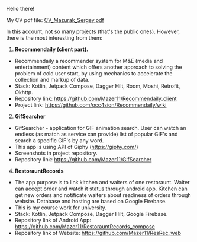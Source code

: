 Hello there!

My CV pdf file: [CV_Mazurak_Sergey.pdf](https://github.com/Mazer11/Mazer11/files/11355809/CV_Mazurak_Sergey.pdf)

In this account, not so many projects (that's the public ones). However, there is the most interesting from them:
1. **Recommendaily (client part).**
  - Recommendaily a recommender system for M&E (media and entertainment) content which offers another approach to solving the problem of cold user start, by using mechanics to accelerate the collection and markup of data.
  - Stack: Kotlin, Jetpack Compose, Dagger Hilt, Room, Moshi, Retrofit, Okhttp.
  - Repository link: https://github.com/Mazer11/Recommendaily_client
  - Project link: https://github.com/occ4sion/Recommendaily/wiki
2. **GifSearcher**
  - GifSearcher - application for GIF animation search. User can watch an endless (as match as service can provide) list of popular GIF's and search a specific GIF's by any word.
  - This app is using API of Giphy (https://giphy.com/)
  - Screenshots in project repository.
  - Repository link: https://github.com/Mazer11/GifSearcher
4. **RestorauntRecords**
  - The app purpose is to link kitchen and waiters of one restoraunt. Waiter can accept order and watch it status through android app. Kitchen can get new orders and notificate waiters about readiness of orders through website. Database and hosting are based on Google Firebase.
  - This is my course work for university.
  - Stack: Kotlin, Jetpack Compose, Dagger Hilt, Google Firebase.
  - Repository link of Android App: https://github.com/Mazer11/RestorauntRecords_compose
  - Repository link of Website: https://github.com/Mazer11/ResRec_web

